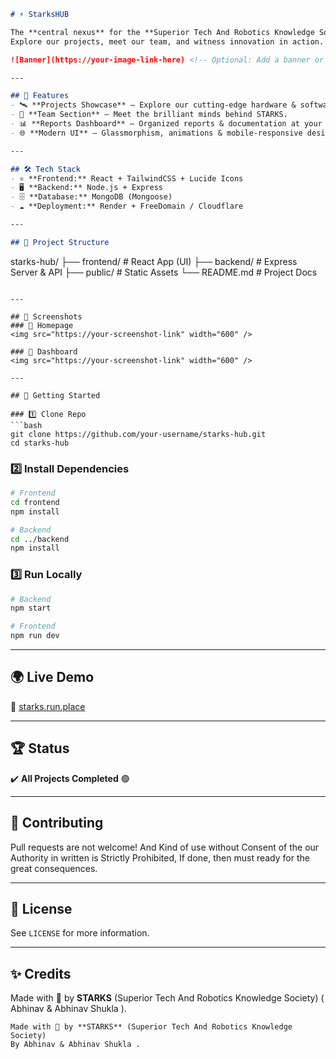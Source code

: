 
```markdown
# ⚡ StarksHUB  

The **central nexus** for the **Superior Tech And Robotics Knowledge Society (STARKS)**.  
Explore our projects, meet our team, and witness innovation in action. ✨  

![Banner](https://your-image-link-here) <!-- Optional: Add a banner or logo -->

---

## 🚀 Features
- 🛰️ **Projects Showcase** – Explore our cutting-edge hardware & software builds.  
- 👥 **Team Section** – Meet the brilliant minds behind STARKS.  
- 📊 **Reports Dashboard** – Organized reports & documentation at your fingertips.  
- 🌐 **Modern UI** – Glassmorphism, animations & mobile-responsive design.  

---

## 🛠️ Tech Stack
- ⚛️ **Frontend:** React + TailwindCSS + Lucide Icons  
- 🖥️ **Backend:** Node.js + Express  
- 🗄️ **Database:** MongoDB (Mongoose)  
- ☁️ **Deployment:** Render + FreeDomain / Cloudflare  

---

## 📂 Project Structure
```

starks-hub/
├── frontend/    # React App (UI)
├── backend/     # Express Server & API
├── public/      # Static Assets
└── README.md    # Project Docs

````

---

## 📸 Screenshots
### 🔹 Homepage  
<img src="https://your-screenshot-link" width="600" />

### 🔹 Dashboard  
<img src="https://your-screenshot-link" width="600" />

---

## 🚦 Getting Started

### 1️⃣ Clone Repo
```bash
git clone https://github.com/your-username/starks-hub.git
cd starks-hub
````

### 2️⃣ Install Dependencies

```bash
# Frontend
cd frontend
npm install

# Backend
cd ../backend
npm install
```

### 3️⃣ Run Locally

```bash
# Backend
npm start

# Frontend
npm run dev
```

---

## 🌍 Live Demo

🔗 [starks.run.place](https://starks.run.place)

---

## 🏆 Status

✔️ **All Projects Completed** 🟢

---

## 🤝 Contributing

Pull requests are not welcome!
And Kind of use without Consent of the our Authority in written is Strictly Prohibited, If done, then must ready for the great consequences.

---

## 📜 License

See `LICENSE` for more information.

---

## ✨ Credits

Made with 🧠 by **STARKS** (Superior Tech And Robotics Knowledge Society) ( Abhinav & Abhinav Shukla ).

```
Made with 🧠 by **STARKS** (Superior Tech And Robotics Knowledge Society) 
By Abhinav & Abhinav Shukla .
```
